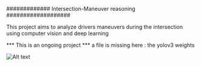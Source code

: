 #############   Intersection-Maneuver reasoning ###################

This project aims to analyze drivers maneuvers during the intersection using computer vision and deep learning 

*** This is an ongoing project ***
a file is missing here : the yolov3 weights 


![Alt text](demo.gif)
